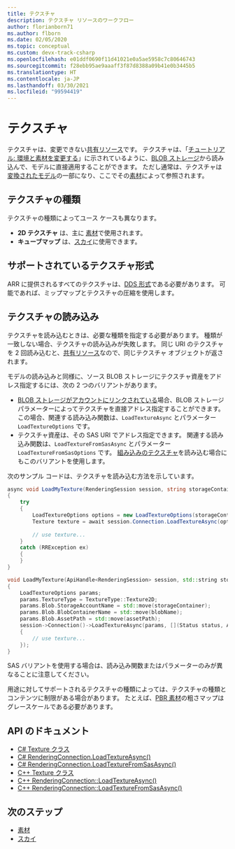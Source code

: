 ```yaml
---
title: テクスチャ
description: テクスチャ リソースのワークフロー
author: florianborn71
ms.author: flborn
ms.date: 02/05/2020
ms.topic: conceptual
ms.custom: devx-track-csharp
ms.openlocfilehash: e01ddf0690f11d41021e0a5ae5958c7c80646743
ms.sourcegitcommit: f28ebb95ae9aaaff3f87d8388a09b41e0b3445b5
ms.translationtype: HT
ms.contentlocale: ja-JP
ms.lasthandoff: 03/30/2021
ms.locfileid: "99594419"
---
```

# <a name="textures"></a>テクスチャ

テクスチャは、変更できない[共有リソース](../concepts/lifetime.md)です。 テクスチャは、「[チュートリアル: 環境と素材を変更する](../tutorials/unity/materials-lighting-effects/materials-lighting-effects.md)」に示されているように、[BLOB ストレージ](../how-tos/conversion/blob-storage.md)から読み込んで、モデルに直接適用することができます。 ただし通常は、テクスチャは[変換されたモデル](../how-tos/conversion/model-conversion.md)の一部になり、ここでその[素材](materials.md)によって参照されます。

## <a name="texture-types"></a>テクスチャの種類

テクスチャの種類によってユース ケースも異なります。

* **2D テクスチャ** は、主に [素材](materials.md)で使用されます。
* **キューブマップ** は、[スカイ](../overview/features/sky.md)に使用できます。

## <a name="supported-texture-formats"></a>サポートされているテクスチャ形式

ARR に提供されるすべてのテクスチャは、[DDS 形式](https://en.wikipedia.org/wiki/DirectDraw_Surface)である必要があります。 可能であれば、ミップマップとテクスチャの圧縮を使用します。

## <a name="loading-textures"></a>テクスチャの読み込み

テクスチャを読み込むときは、必要な種類を指定する必要があります。 種類が一致しない場合、テクスチャの読み込みが失敗します。
同じ URI のテクスチャを 2 回読み込むと、[共有リソース](../concepts/lifetime.md)なので、同じテクスチャ オブジェクトが返されます。

モデルの読み込みと同様に、ソース BLOB ストレージにテクスチャ資産をアドレス指定するには、次の 2 つのバリアントがあります。

* [BLOB ストレージがアカウントにリンクされている](../how-tos/create-an-account.md#link-storage-accounts)場合、BLOB ストレージ パラメーターによってテクスチャを直接アドレス指定することができます。 この場合、関連する読み込み関数は、`LoadTextureAsync` とパラメーター `LoadTextureOptions` です。
* テクスチャ資産は、その SAS URI でアドレス指定できます。 関連する読み込み関数は、`LoadTextureFromSasAsync` とパラメーター `LoadTextureFromSasOptions` です。 [組み込みのテクスチャ](../overview/features/sky.md#built-in-environment-maps)を読み込む場合にもこのバリアントを使用します。

次のサンプル コードは、テクスチャを読み込む方法を示しています。

```cs
async void LoadMyTexture(RenderingSession session, string storageContainer, string blobName, string assetPath)
{
    try
    {
        LoadTextureOptions options = new LoadTextureOptions(storageContainer, blobName, assetPath, TextureType.Texture2D);
        Texture texture = await session.Connection.LoadTextureAsync(options);
    
        // use texture...
    }
    catch (RRException ex)
    {
    }
}
```

```cpp
void LoadMyTexture(ApiHandle<RenderingSession> session, std::string storageContainer, std::string blobName, std::string assetPath)
{
    LoadTextureOptions params;
    params.TextureType = TextureType::Texture2D;
    params.Blob.StorageAccountName = std::move(storageContainer);
    params.Blob.BlobContainerName = std::move(blobName);
    params.Blob.AssetPath = std::move(assetPath);
    session->Connection()->LoadTextureAsync(params, [](Status status, ApiHandle<Texture> texture)
    {
        // use texture...
    });
}
```

SAS バリアントを使用する場合は、読み込み関数またはパラメーターのみが異なることに注意してください。

用途に対してサポートされるテクスチャの種類によっては、テクスチャの種類とコンテンツに制限がある場合があります。 たとえば、[PBR 素材](../overview/features/pbr-materials.md)の粗さマップはグレースケールである必要があります。

## <a name="api-documentation"></a>API のドキュメント

* [C# Texture クラス](/dotnet/api/microsoft.azure.remoterendering.texture)
* [C# RenderingConnection.LoadTextureAsync()](/dotnet/api/microsoft.azure.remoterendering.renderingconnection.loadtextureasync)
* [C# RenderingConnection.LoadTextureFromSasAsync()](/dotnet/api/microsoft.azure.remoterendering.renderingconnection.loadtexturefromsasasync)
* [C++ Texture クラス](/cpp/api/remote-rendering/texture)
* [C++ RenderingConnection::LoadTextureAsync()](/cpp/api/remote-rendering/renderingconnection#loadtextureasync)
* [C++ RenderingConnection::LoadTextureFromSasAsync()](/cpp/api/remote-rendering/renderingconnection#loadtexturefromsasasync)

## <a name="next-steps"></a>次のステップ

* [素材](materials.md)
* [スカイ](../overview/features/sky.md)